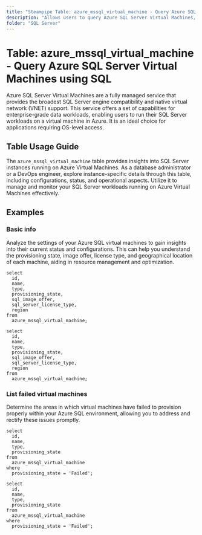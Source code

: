 ```yaml
---
title: "Steampipe Table: azure_mssql_virtual_machine - Query Azure SQL Server Virtual Machines using SQL"
description: "Allows users to query Azure SQL Server Virtual Machines, specifically providing insights into the configuration, status, and operational aspects of the SQL Server instances running on Azure Virtual Machines."
folder: "SQL Server"
---
```


# Table: azure_mssql_virtual_machine - Query Azure SQL Server Virtual Machines using SQL

Azure SQL Server Virtual Machines are a fully managed service that provides the broadest SQL Server engine compatibility and native virtual network (VNET) support. This service offers a set of capabilities for enterprise-grade data workloads, enabling users to run their SQL Server workloads on a virtual machine in Azure. It is an ideal choice for applications requiring OS-level access.

## Table Usage Guide

The `azure_mssql_virtual_machine` table provides insights into SQL Server instances running on Azure Virtual Machines. As a database administrator or a DevOps engineer, explore instance-specific details through this table, including configurations, status, and operational aspects. Utilize it to manage and monitor your SQL Server workloads running on Azure Virtual Machines effectively.

## Examples

### Basic info
Analyze the settings of your Azure SQL virtual machines to gain insights into their current status and configurations. This can help you understand the provisioning state, image offer, license type, and geographical location of each machine, aiding in resource management and optimization.

```sql+postgres
select
  id,
  name,
  type,
  provisioning_state,
  sql_image_offer,
  sql_server_license_type,
  region
from
  azure_mssql_virtual_machine;
```

```sql+sqlite
select
  id,
  name,
  type,
  provisioning_state,
  sql_image_offer,
  sql_server_license_type,
  region
from
  azure_mssql_virtual_machine;
```

### List failed virtual machines
Determine the areas in which virtual machines have failed to provision properly within your Azure SQL environment, allowing you to address and rectify these issues promptly.

```sql+postgres
select
  id,
  name,
  type,
  provisioning_state
from
  azure_mssql_virtual_machine
where
  provisioning_state = 'Failed';
```

```sql+sqlite
select
  id,
  name,
  type,
  provisioning_state
from
  azure_mssql_virtual_machine
where
  provisioning_state = 'Failed';
```